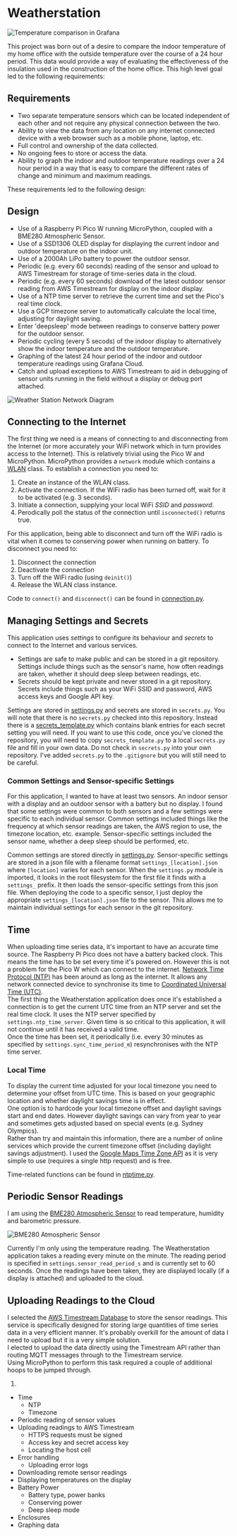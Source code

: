 # Weatherstation

![Temperature comparison in Grafana](images/grafana-temperature-display.png "Temperature comparison in Grafana")

This project was born out of a desire to compare the indoor temperature of my home office with the outside temperature over the course of a 24 hour period. This data would provide a way of evaluating the effectiveness of the insulation used in the construction of the home office. This high level goal led to the following requirements:

## Requirements

  * Two separate temperature sensors which can be located independent of each other and not require any physical connection between the two.
  * Ability to view the data from any location on any internet connected device with a web browser such as a mobile phone, laptop, etc.
  * Full control and ownership of the data collected.
  * No ongoing fees to store or access the data.
  * Ability to graph the indoor and outdoor temperature readings over a 24 hour period in a way that is easy to compare the different rates of change and minimum and maximum readings.

These requirements led to the following design:

## Design

  * Use of a Raspberry Pi Pico W running MicroPython, coupled with a BME280 Atmospheric Sensor.
  * Use of a SSD1306 OLED display for displaying the current indoor and outdoor temperature on the indoor unit.
  * Use of a 2000Ah LiPo battery to power the outdoor sensor.
  * Periodic (e.g. every 60 seconds) reading of the sensor and upload to AWS Timestream for storage of time-series data in the cloud.
  * Periodic (e.g. every 60 seconds) download of the latest outdoor sensor reading from AWS Timestream for display on the indoor display.
  * Use of a NTP time server to retrieve the current time and set the Pico's real time clock.
  * Use a GCP timezone server to automatically calculate the local time, adjusting for daylight saving.
  * Enter 'deepsleep' mode between readings to conserve battery power for the outdoor sensor.
  * Periodic cycling (every 5 secods) of the indoor display to alternatively show the indoor temperature and the outdoor temperature.
  * Graphing of the latest 24 hour period of the indoor and outdoor temperature readings using Grafana Cloud. 
  * Catch and upload exceptions to AWS Timestream to aid in debugging of sensor units running in the field without a display or debug port attached.

![Weather Station Network Diagram](images/network-diagram.png "Weather Station Network Diagram")

## Connecting to the Internet
The first thing we need is a means of connecting to and disconnecting from the Internet (or more accurately your WiFi network which in turn provides access to the Internet). This is relatively trivial using the Pico W and MicroPython. MicroPython provides a `network` module which contains a [WLAN](https://docs.micropython.org/en/latest/library/network.WLAN.html) class. To establish a connection you need to:  

  1. Create an instance of the WLAN class.
  1. Activate the connection. If the WiFi radio has been turned off, wait for it to be activated (e.g. 3 seconds).
  1. Initiate a connection, supplying your local WiFi _SSID_ and _password_.
  1. Perodically poll the status of the connection until `isconnected()` returns true.

For this application, being able to disconnect and turn off the WiFi radio is vital when it comes to conserving power when running on battery. To disconnect you need to:  

  1. Disconnect the connection
  1. Deactivate the connection
  1. Turn off the WiFi radio (using `deinit()`)
  1. Release the WLAN class instance.

Code to `connect()` and `disconnect()` can be found in [connection.py](connection.py).

## Managing Settings and Secrets

This application uses _settings_ to configure its behaviour and _secrets_ to connect to the Internet and various services.  

  * Settings are safe to make public and can be stored in a git repository. Settings include things such as the sensor's name, how often readings are taken, whether it should deep sleep between readings, etc.
  * Secrets should be kept private and never stored in a git repository. Secrets include things such as your WiFi SSID and password, AWS access keys and Google API key.

Settings are stored in [settings.py](settings.py) and secrets are stored in `secrets.py`. You will note that there is no `secrets.py` checked into this repository. Instead there is a [secrets_template.py](secrets_template.py) which contains blank entries for each secret setting you will need. If you want to use this code, once you've cloned the repository, you will need to copy `secrets_template.py` to a local `secrets.py` file and fill in your own data. Do not check in `secrets.py` into your own repository. I've added `secrets.py` to the `.gitignore` but you will still need to be careful.

### Common Settings and Sensor-specific Settings

For this application, I wanted to have at least two sensors. An indoor sensor with a display and an outdoor sensor with a battery but no display. I found that some settings were common to both sensors and a few settings were specific to each individual sensor. Common settings included things like the frequency at which sensor readings are taken, the AWS region to use, the timezone location, etc. example. Sensor-specific settings included the sensor name, whether a deep sleep should be performed, etc.

Common settings are stored directly in [settings.py](settings.py). Sensor-specific settings are stored in a json file with a filename format `settings_[location].json` where `[location]` varies for each sensor. When the `settings.py` module is imported, it looks in the root filesystem for the first file it finds with a `settings_` prefix. It then loads the sensor-specific settings from this json file. When deploying the code to a specific sensor, I just deploy the appropriate `settings_[location].json` file to the sensor. This allows me to maintain individual settings for each sensor in the git repository.

## Time

When uploading time series data, it's important to have an accurate time source. The Raspberry Pi Pico does not have a battery backed clock. This means the time has to be set every time it's powered on. However this is not a problem for the Pico W which can connect to the internet. [Network Time Protocol (NTP)](https://en.wikipedia.org/wiki/Network_Time_Protocol) has been around as long as the internet. It allows any network connected device to synchronise its time to [Coordinated Universal Time (UTC)](https://en.wikipedia.org/wiki/Coordinated_Universal_Time).  
The first thing the Weatherstation application does once it's established a connection is to get the current UTC time from an NTP server and set the real time clock. It uses the NTP server specified by `settings.ntp_time_server`. Given time is so critical to this application, it will not continue until it has received a valid time.  
Once the time has been set, it periodically (i.e. every 30 minutes as specified by `settings.sync_time_period_m`) resynchronises with the NTP time server.

### Local Time

To display the current time adjusted for your local timezone you need to determine your offset from UTC time. This is based on your geographic location and whether daylight savings time is in effect.  
One option is to hardcode your local timezone offset and daylight savings start and end dates. However daylight savings can vary from year to year and sometimes gets adjusted based on special events (e.g. Sydney Olympics).  
Rather than try and maintain this information, there are a number of online services which provide the current timezone offset (including daylight savings adjustment). I used the [Google Maps Time Zone API](https://developers.google.com/maps/documentation/timezone/overview) as it is very simple to use (requires a single http request) and is free.  

Time-related functions can be found in [ntptime.py](ntptime.py).

## Periodic Sensor Readings

I am using the [BME280 Atmospheric Sensor](https://core-electronics.com.au/piicodev-atmospheric-sensor-bme280.html) to read temperature, humidity and barometric pressure.  

![BME280 Atmospheric Sensor](images/piicodev-atmospheric-sensor-bme280-with-switch.jpg "BME280 Atmospheric Sensor")  

Currently I'm only using the temperature reading. The Weatherstation application takes a reading every minute on the minute. The reading period is specified in `settings.sensor_read_period_s` and is currently set to 60 seconds. Once the readings have been taken, they are displayed locally (if a display is attached) and uploaded to the cloud.

## Uploading Readings to the Cloud

I selected the [AWS Timestream Database](https://aws.amazon.com/timestream/) to store the sensor readings. This service is specifically designed for storing large quantities of time series data in a very efficient manner. It's probably overkill for the amount of data I need to upload but it is a very simple solution.  
I elected to upload the data directly using the Timestream API rather than routing MQTT messages through to the Timestream service.  
Using MicroPython to perform this task required a couple of additional hoops to be jumped through.

  1. 

* Time
   * NTP
   * Timezone
* Periodic reading of sensor values
* Uploading readings to AWS Timestream
   * HTTPS requests must be signed
   * Access key and secret access key
   * Locating the host cell
* Error handling
   * Uploading error logs   
* Downloading remote sensor readings
* Displaying temperatures on the display
* Battery Power
   * Battery type, power banks
   * Conserving power
   * Deep sleep mode
* Enclosures
* Graphing data

